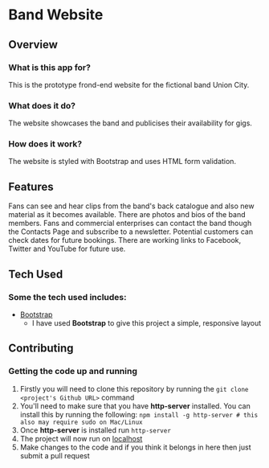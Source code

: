 
# Band Website
 
## Overview

### What is this app for?
 
This is the prototype frond-end website for the fictional band Union City.
 
### What does it do?
 
The website showcases the band and publicises their availability for gigs. 

### How does it work? 

The website is styled with Bootstrap and uses HTML form validation. 
 
## Features

Fans can see and hear clips from the band's back catalogue and also new material as it becomes available. There are photos and bios of the
band members. Fans and commercial enterprises can contact the band though the Contacts Page and subscribe to a newsletter. Potential customers
can check dates for future bookings. There are working links to Facebook, Twitter and YouTube for future use.
 
## Tech Used

### Some the tech used includes:

- [Bootstrap](http://getbootstrap.com/)
    - I have used **Bootstrap** to give this project a simple, responsive layout

 
## Contributing
 
### Getting the code up and running
1. Firstly you will need to clone this repository by running the ```git clone <project's Github URL>``` command
2. You'll need to make sure that you have **http-server** installed. You can install this by running the following: ```npm install -g http-server # this also may require sudo on Mac/Linux```
3. Once **http-server** is installed run ```http-server```
4. The project will now run on [localhost](http://127.0.0.1:8080)
5. Make changes to the code and if you think it belongs in here then just submit a pull request
